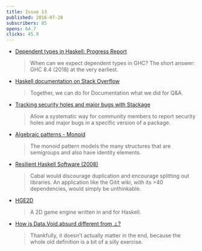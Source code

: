 ```yaml
---
title: Issue 13
published: 2016-07-28
subscribers: 85
opens: 64.7
clicks: 45.9
---
```


-   [Dependent types in Haskell: Progress Report](https://typesandkinds.wordpress.com/2016/07/24/dependent-types-in-haskell-progress-report/)

    > When can we expect dependent types in GHC? The short answer: GHC 8.4 (2018) at the very earliest.

-   [Haskell documentation on Stack Overflow](http://stackoverflow.com/documentation/haskell/topics)

    > Together, we can do for Documentation what we did for Q&A.

-   [Tracking security holes and major bugs with Stackage](https://www.reddit.com/r/haskell/comments/4uta1e/proposal_tracking_security_holes_and_major_bugs/)

    > Allow a systematic way for community members to report security holes and major bugs in a specific version of a package.

-   [Algebraic patterns - Monoid](http://philipnilsson.github.io/Badness10k/posts/2016-07-21-functional-patterns-monoid.html)

    > The monoid pattern models the many structures that are semigroups and also have identity elements.

-   [Resilient Haskell Software (2008)](https://www.gwern.net/Resilient%20Haskell%20Software)

    > Cabal would discourage duplication and encourage splitting out libraries. An application like the Gitit wiki, with its >40 dependencies, would simply be unthinkable.

-   [HGE2D](https://github.com/I3ck/HGE2D)

    > A 2D game engine written in and for Haskell.

-   [How is Data.Void.absurd different from ⊥?](http://stackoverflow.com/questions/38556531/how-is-data-void-absurd-different-from-⊥)

    > Thankfully, it doesn't actually matter in the end, because the whole old definition is a bit of a silly exercise.
